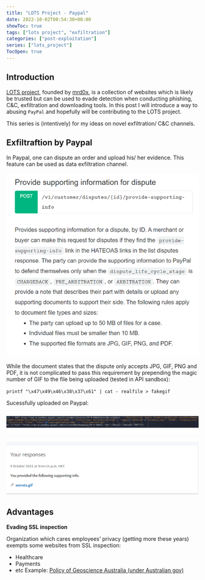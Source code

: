 ```yaml
---
title: "LOTS Project - Paypal"
date: 2022-10-02T00:54:30+08:00
showToc: true
tags: ["lots project", "exfiltration"]
categories: ["post-exploitation"]
series: ["lots_project"]
TocOpen: true 
---
```


## Introduction

[LOTS project](https://lots-project.com/), founded by [mrd0x](https://twitter.com/mrd0x), is a collection of websites which is likely be trusted but can be used to evade detection when conducting phishing, C&C, exfiltration and downloading tools. In this post I will introduce a way to abusing `PayPal` and hopefully will be contributing to the LOTS project.

This series is (intentively) for my ideas on novel exfiltration/ C&C channels.

## Exfiltraftion by Paypal

In Paypal, one can dispute an order and upload his/ her evidence. This feature can be used as data exfiltration channel.

![](/lots-project-paypal/paypal1.png)

While the document states that the dispute only accepts JPG, GIF, PNG and PDF, it is not complicated to pass this requirement by prepending the magic number of GIF to the file being uploaded (tested in API sandbox):

`printf "\x47\x49\x46\x38\x37\x61" | cat - realfile > fakegif`

Sucessfully uploaded on Paypal:

![](/lots-project-paypal/paypal3.png)

![](/lots-project-paypal/paypal4.png)

## Advantages

**Evading SSL inspection**

Organization which cares employees’ privacy (getting more these years) exempts some websites from SSL inspection:
- Healthcare
- Payments
- etc
Example: [Policy of Geoscience Australia (under Australian gov)](http://web.archive.org/web/20220317001648/https://www.ga.gov.au/__data/assets/pdf_file/0011/88373/Privacy-Impact-Assessment-Secure-Sockets-Layer-SSL-Inspection-Project.pdf)
